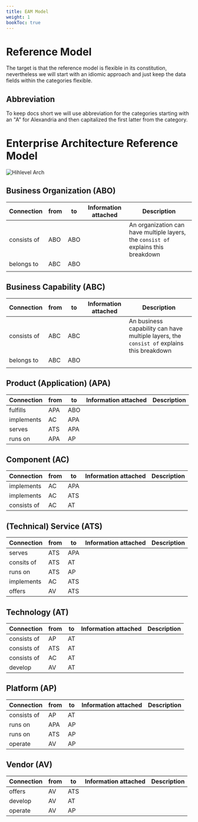 ```yaml
---
title: EAM Model
weight: 1
bookToc: true
---
```


# Reference Model
The target is that the reference model is flexible in its constitution, nevertheless we will start with an idiomic approach and just keep the data fields within the categories flexible.

## Abbreviation
To keep docs short we will use abbreviation for the categories starting with an "A" for Alexandria and then capitalized the first latter from the category.

# Enterprise Architecture Reference Model
![Hihlevel Arch](/Reference_Model.png)

## Business Organization (ABO)
|  Connection	|  from	| to |  Information attached	| Description|
|-	|-	|-	|-	|- |
| consists of 	| ABO 	|  ABO	|  	| An organization can have multiple layers, the `consist of` explains this breakdown 	|
|  belongs to	|  ABC	| ABO 	|  	|  	|
|  	|  	|  	|  	|  	|

## Business Capability (ABC)
|  Connection	|  from	| to |  Information attached	| Description|
|-	|-	|-	|-	|- |
| consists of 	| ABC 	|  ABC	|  	| An business capability can have multiple layers, the `consist of` explains this breakdown 	|
|  belongs to	|  ABC	| ABO 	|  	|  	|
|  	|  	|  	|  	|  	|

## Product (Application) (APA)
|  Connection	|  from	| to |  Information attached	| Description|
|-	|-	|-	|-	|- |
| fulfills 	| APA 	|  ABO	|  	|  	|
|  implements	|  AC	| APA 	|  	|  	|
| serves 	| ATS 	| APA 	|  	|  	|
| runs on 	| APA 	| AP 	|  	|  	|

## Component (AC)
|  Connection	|  from	| to |  Information attached	| Description|
|-	|-	|-	|-	|- |
| implements 	| AC 	|  APA	|  	|  	|
|  implements	|  AC	| ATS 	|  	|  	|
|  consists of	|  AC	|  AT	|  	|  	|

## (Technical) Service (ATS)
|  Connection	|  from	| to |  Information attached	| Description|
|-	|-	|-	|-	|- |
| serves 	| ATS 	|  APA	|  	|  	|
|  consits of	|  ATS	| AT 	|  	|  	|
|  runs on	|  ATS	|  AP	|  	|  	|
|  implements	|  AC	| ATS 	|  	|  	|
|  offers	|  AV	|  ATS	|  	|  	|

## Technology (AT)
|  Connection	|  from	| to |  Information attached	| Description|
|-	|-	|-	|-	|- |
| consists of 	| AP 	|  AT	|  	|  	|
|  consists of	|  ATS	| AT 	|  	|  	|
|  consists of	|  AC	|  AT	|  	|  	|
|  develop	|  AV	|  AT	|  	|  	|

## Platform (AP)
|  Connection	|  from	| to |  Information attached	| Description|
|-	|-	|-	|-	|- |
| consists of 	| AP 	|  AT	|  	|  	|
|  runs on	|  APA	| AP 	|  	|  	|
|  runs on	|  ATS	|  AP	|  	|  	|
|  operate	|  AV	|  AP	|  	|  	|

## Vendor (AV)
|  Connection	|  from	| to |  Information attached	| Description|
|-	|-	|-	|-	|- |
| offers 	| AV 	|  ATS	|  	|  	|
|  develop	|  AV	| AT 	|  	|  	|
|  operate	|  AV	|  AP	|  	|  	|